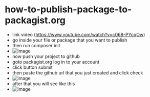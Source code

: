 # how-to-publish-package-to-packagist.org
- link video (https://www.youtube.com/watch?v=c068-PYcqOw)
- go inside your file or package that you want to publish
- then run composer init
- ![image](https://user-images.githubusercontent.com/71259275/204126238-b0285b88-0e89-4695-bc88-d43b9795cbd5.png)
- now push your project to github
- goto packagist.org log in to your account
- click button submit
- then paste the github url that you just created and click check
- ![image](https://user-images.githubusercontent.com/71259275/204126672-db70c3fe-77bb-43ca-91c3-90ce0bf0f63e.png)
- after that you will see like this
- ![image](https://user-images.githubusercontent.com/71259275/204126715-da495076-360a-450e-86d2-7451e18bcddf.png)

